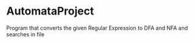 # AutomataProject
Program that converts the given Regular Expression to DFA and NFA and searches in file
